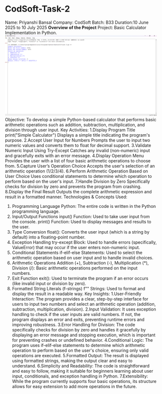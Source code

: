 # CodSoft-Task-2
Name: Priyanshi Bansal 
Company: CodSoft 
Batch: B33
Duration:10 June 2025 to 10 July 2025 
**Overview of the Project**
Project: Basic Calculator Implementation in Python.
![image alt](https://github.com/Priyanshi19-ba/CodSoft-Task-2/blob/main/Screenshot%202025-07-04%20165115.png?raw=true)
Objective:
To develop a simple Python-based calculator that performs basic arithmetic operations such as addition, subtraction, multiplication, and division through user input.
Key Activities:
1.Display Program Title
print("Simple Calculator")
Displays a simple title indicating the program's purpose.
2.Accept User Input for Numbers
Prompts the user to input two numeric values and converts them to float for decimal support.
3.Validate Numeric Input Using Try-Except
Catches any invalid (non-numeric) input and gracefully exits with an error message.
4.Display Operation Menu
Provides the user with a list of four basic arithmetic operations to choose from.
5.Capture User’s Operation Choice
Accepts the user's selection of an arithmetic operation (1/2/3/4).
6.Perform Arithmetic Operation Based on User Choice
Uses conditional statements to determine which operation to perform based on the user's input.
7.Handle Division by Zero
Specifically checks for division by zero and prevents the program from crashing.
8.Display the Final Result
Outputs the complete arithmetic expression and result in a formatted manner.
Technologies & Concepts Used:
1. Programming Language
Python:
The entire code is written in the Python programming language.
2. Input/Output Functions
input() Function:
Used to take user input from the console.
print() Function:
Used to display messages and results to the user.
3. Type Conversion
float():
Converts the user input (which is a string by default) into a floating-point number.
4. Exception Handling
try-except Block:
Used to handle errors (specifically, ValueError) that may occur if the user enters non-numeric input.
5. Conditional Statements
if-elif-else Statements:
Used to select the arithmetic operation based on user input and to handle invalid choices.
6. Arithmetic Operations
Addition (+), Subtraction (-), Multiplication (*), Division (/):
Basic arithmetic operations performed on the input numbers.
7. Exit Function
exit():
Used to terminate the program if an error occurs (like invalid input or division by zero).
8. Formatted String Literals (f-strings)
f"" Strings:
Used to format and display the result in a readable way.
Key Insights:
1.User-Friendly Interaction:
The program provides a clear, step-by-step interface for users to input two numbers and select an arithmetic operation (addition, subtraction, multiplication, division).
2.Input Validation:
It uses exception handling to check if the user inputs are valid numbers. If not, the program displays an error and exits, preventing runtime errors and improving robustness.
3.Error Handling for Division:
The code specifically checks for division by zero and handles it gracefully by displaying an error message and stopping execution, which is important for preventing crashes or undefined behavior.
4.Conditional Logic:
The program uses if-elif-else statements to determine which arithmetic operation to perform based on the user's choice, ensuring only valid operations are executed.
5.Formatted Output:
The result is displayed using formatted strings, making the output clear and easy to understand.
6.Simplicity and Readability:
The code is straightforward and easy to follow, making it suitable for beginners learning about user input, conditionals, and exception handling in Python.
7.Extensibility:
While the program currently supports four basic operations, its structure allows for easy extension to add more operations in the future.
